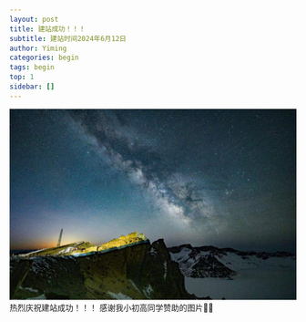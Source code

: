 ```yaml
---
layout: post
title: 建站成功！！！
subtitle: 建站时间2024年6月12日
author: Yiming
categories: begin
tags: begin
top: 1
sidebar: []
---
```

![长白山](/assets/images/banners/home.jpeg "")
热烈庆祝建站成功！！！
感谢我小初高同学赞助的图片🤪🤪
